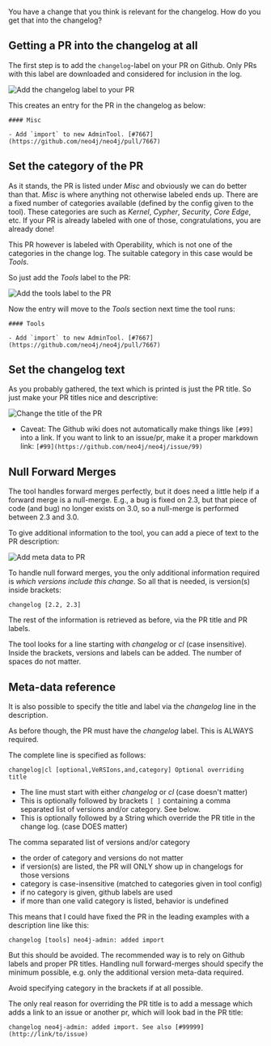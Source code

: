 
You have a change that you think is relevant for the changelog. How do
you get that into the changelog?

## Getting a PR into the changelog at all

The first step is to add the `changelog`-label on your PR on
Github. Only PRs with this label are downloaded and considered for
inclusion in the log.

![Add the changelog label to your PR](https://raw.githubusercontent.com/spacecowboy/neo4j-changelog/master/docs/AddChangelogLabel.png)

This creates an entry for the PR in the changelog as below:

```
#### Misc

- Add `import` to new AdminTool. [#7667](https://github.com/neo4j/neo4j/pull/7667)
```

## Set the category of the PR

As it stands, the PR is listed under *Misc* and obviously we can do
better than that. *Misc* is where anything not otherwise labeled ends
up. There are a fixed number of categories available (defined by the
config given to the tool). These categories are such as *Kernel*,
*Cypher*, *Security*, *Core Edge*, etc. If your PR is already labeled
with one of those, congratulations, you are already done!

This PR however is labeled with Operability, which is not one of the
categories in the change log. The suitable category in this case would
be *Tools*.

So just add the *Tools* label to the PR:

![Add the tools label to the PR](https://raw.githubusercontent.com/spacecowboy/neo4j-changelog/master/docs/AddToolsLabel.png)

Now the entry will move to the *Tools* section next time the tool runs:

```
#### Tools

- Add `import` to new AdminTool. [#7667](https://github.com/neo4j/neo4j/pull/7667)
```

## Set the changelog text

As you probably gathered, the text which is printed is just the PR
title. So just make your PR titles nice and descriptive:

![Change the title of the PR](https://raw.githubusercontent.com/spacecowboy/neo4j-changelog/master/docs/SetTitle.png)

* Caveat: The Github wiki does not automatically make things like
  `[#99]` into a link. If you want to link to an issue/pr, make it a
  proper markdown link:
  `[#99](https://github.com/neo4j/neo4j/issue/99)`

## Null Forward Merges

The tool handles forward merges perfectly, but it does need a little
help if a forward merge is a null-merge. E.g., a bug is fixed on 2.3,
but that piece of code (and bug) no longer exists on 3.0, so a
null-merge is performed between 2.3 and 3.0.

To give additional information to the tool, you can add a piece of
text to the PR description:

![Add meta data to PR](https://raw.githubusercontent.com/spacecowboy/neo4j-changelog/master/docs/AddMetaDeta.png)

To handle null forward merges, you the only additional information
required is *which versions include this change*. So all that is
needed, is version(s) inside brackets:

```
changelog [2.2, 2.3]
```

The rest of the information is retrieved as before, via the PR title
and PR labels.

The tool looks for a line starting with *changelog* or *cl* (case
insensitive). Inside the brackets, versions and labels can be added.
The number of spaces do not matter.

## Meta-data reference

It is also possible to specify the title and label via the *changelog*
line in the description.

As before though, the PR must have the *changelog* label. This is
ALWAYS required.

The complete line is specified as follows:

```
changelog|cl [optional,VeRSIons,and,category] Optional overriding title
```

* The line must start with either *changelog* or *cl* (case doesn't matter)
* This is optionally followed by brackets `[ ]` containing a comma
  separated list of versions and/or category. See below.
* This is optionally followed by a String which override the PR title
  in the change log. (case DOES matter)

The comma separated list of versions and/or category

* the order of category and versions do not matter
* if version(s) are listed, the PR will ONLY show up in changelogs for
  those versions
* category is case-insensitive (matched to categories given in tool config)
* if no category is given, github labels are used
* if more than one valid category is listed, behavior is undefined

This means that I could have fixed the PR in the leading examples with
a description line like this:

```
changelog [tools] neo4j-admin: added import
```

But this should be avoided. The recommended way is to rely on Github
labels and proper PR titles. Handling null forward-merges should
specify the minimum possible, e.g. only the additional version
meta-data required.

Avoid specifying category in the brackets if at all possible.

The only real reason for overriding the PR title is to add a message
which adds a link to an issue or another pr, which will look bad in
the PR title:

```
changelog neo4j-admin: added import. See also [#99999](http://link/to/issue)
```
